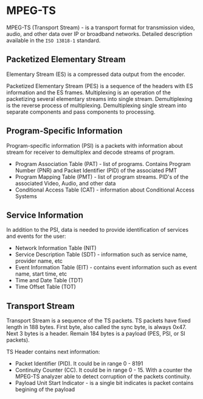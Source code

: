 # MPEG-TS

MPEG-TS (Transport Stream) - is a transport format for transmission video, audio, and other data over IP or broadband networks.
Detailed description available in the `ISO 13818-1` standard.

## Packetized Elementary Stream

Elementary Stream (ES) is a compressed data output from the encoder.

Packetized Elementary Stream (PES) is a sequence of the headers with ES information and the ES frames.
Multiplexing is an operation of the packetizing several elementary streams into single stream.
Demultiplexing is the reverse process of multiplexing. Demultiplexing single stream into separate components and pass components to processing.

## Program-Specific Information

Program-specific information (PSI) is a packets with information about stream for receiver to demultiplex and decode streams of program.

- Program Association Table (PAT) - list of programs. Contains Program Number (PNR) and Packet Identifier (PID) of the associated PMT
- Program Mapping Table (PMT) - list of program streams. PID's of the associated Video, Audio, and other data
- Conditional Access Table (CAT) - information about Conditional Access Systems

## Service Information

In addition to the PSI, data is needed to provide identification of services and events for the user:

- Network Information Table (NIT)
- Service Description Table (SDT) - information such as service name, provider name, etc
- Event Information Table (EIT) - contains event information such as event name, start time, etc
- Time and Date Table (TDT)
- Time Offset Table (TOT)

## Transport Stream

Transport Stream is a sequence of the TS packets.
TS packets have fixed length in 188 bytes. First byte, also called the sync byte, is always 0x47.
Next 3 bytes is a header. Remain 184 bytes is a payload (PES, PSI, or SI packets).

TS Header contains next information:

- Packet Identifier (PID). It could be in range 0 - 8191
- Continuity Counter (CC). It could be in range 0 - 15. With a counter the MPEG-TS analyzer able to detect corruption of the packets continuity.
- Payload Unit Start Indicator - is a single bit indicates is packet contains begining of the payload
